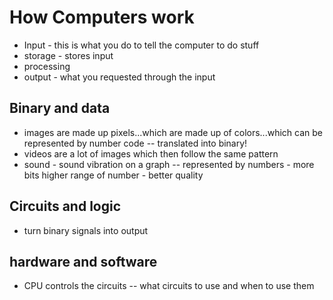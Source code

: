 # How Computers work

- Input - this is what you do to tell the computer to do stuff
- storage - stores input
- processing
- output - what you requested through the input

## Binary and data

- images are made up pixels...which are made up of colors...which can be represented by number code -- translated into binary!
- videos are a lot of images which then follow the same pattern
- sound - sound vibration on a graph -- represented by numbers - more bits higher range of number - better quality


## Circuits and logic

- turn binary signals into output

 
## hardware and software

- CPU controls the circuits -- what circuits to use and when to use them
